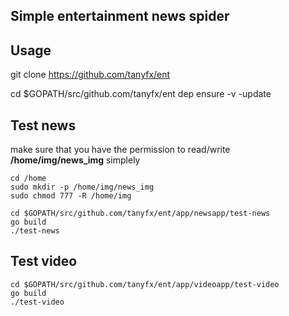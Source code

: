 ## Simple entertainment news spider

## Usage

git clone https://github.com/tanyfx/ent

cd $GOPATH/src/github.com/tanyfx/ent
dep ensure -v -update


## Test news
make sure that you have the permission to read/write **/home/img/news_img**
simplely
```
cd /home
sudo mkdir -p /home/img/news_img
sudo chmod 777 -R /home/img
```

```
cd $GOPATH/src/github.com/tanyfx/ent/app/newsapp/test-news
go build
./test-news
```


## Test video
```
cd $GOPATH/src/github.com/tanyfx/ent/app/videoapp/test-video
go build
./test-video
```